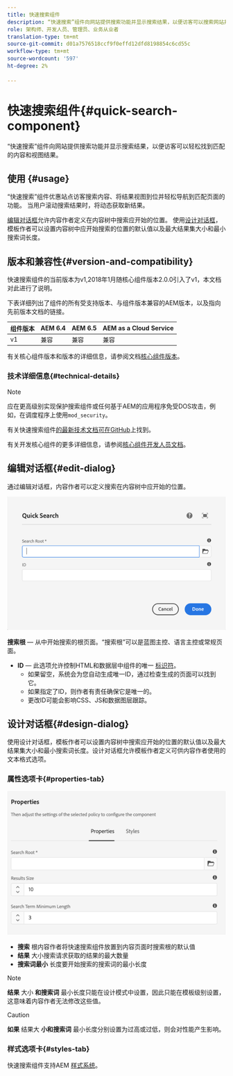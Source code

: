 ```yaml
---
title: 快速搜索组件
description: “快速搜索”组件向网站提供搜索功能并显示搜索结果，以便访客可以搜索网站并筛选结果。
role: 架构师、开发人员、管理员、业务从业者
translation-type: tm+mt
source-git-commit: d01a7576518ccf9f0effd12dfd8198854c6cd55c
workflow-type: tm+mt
source-wordcount: '597'
ht-degree: 2%

---
```



# 快速搜索组件{#quick-search-component}

“快速搜索”组件向网站提供搜索功能并显示搜索结果，以便访客可以轻松找到匹配的内容和视图结果。

## 使用 {#usage}

“快速搜索”组件优惠站点访客搜索内容、将结果视图到位并轻松导航到匹配页面的功能。 当用户滚动搜索结果时，将动态获取新结果。

[编辑对话框](#edit-dialog)允许内容作者定义在内容树中搜索应开始的位置。 使用[设计对话框](#design-dialog)，模板作者可以设置内容树中应开始搜索的位置的默认值以及最大结果集大小和最小搜索词长度。

## 版本和兼容性{#version-and-compatibility}

快速搜索组件的当前版本为v1,2018年1月随核心组件版本2.0.0引入了v1，本文档对此进行了说明。

下表详细列出了组件的所有受支持版本、与组件版本兼容的AEM版本，以及指向先前版本文档的链接。

| 组件版本 | AEM 6.4 | AEM 6.5 | AEM as a Cloud Service |
|--- |--- |--- |---|
| v1 | 兼容 | 兼容 | 兼容 |

有关核心组件版本和版本的详细信息，请参阅文档[核心组件版本](/help/versions.md)。

### 技术详细信息{#technical-details}

>[!NOTE]
>
>应在更高级别实现保护搜索组件或任何基于AEM的应用程序免受DOS攻击，例如，在调度程序上使用`mod_security`。

有关快速搜索组件[的最新技术文档可在GitHub](https://adobe.com/go/aem_cmp_tech_search_v1)上找到。

有关开发核心组件的更多详细信息，请参阅[核心组件开发人员文档](/help/developing/overview.md)。

## 编辑对话框{#edit-dialog}

通过编辑对话框，内容作者可以定义搜索在内容树中应开始的位置。

![快速搜索组件的编辑对话框](/help/assets/quick-search-edit.png)

**搜索根**  — 从中开始搜索的根页面。“搜索根”可以是蓝图主控、语言主控或常规页面。
* **ID**  — 此选项允许控制HTML和数据层中组件的唯一 [标识符](/help/developing/data-layer/overview.md)。
   * 如果留空，系统会为您自动生成唯一ID，通过检查生成的页面可以找到它。
   * 如果指定了ID，则作者有责任确保它是唯一的。
   * 更改ID可能会影响CSS、JS和数据图层跟踪。

## 设计对话框{#design-dialog}

使用设计对话框，模板作者可以设置内容树中搜索应开始的位置的默认值以及最大结果集大小和最小搜索词长度。设计对话框允许模板作者定义可供内容作者使用的文本格式选项。

### 属性选项卡{#properties-tab}

![“快速搜索组件”的设计对话框](/help/assets/quick-search-design.png)

* **搜索**
根内容作者将快速搜索组件放置到内容页面时搜索根的默认值
* **结果**
大小搜索请求获取的结果的最大数量
* **搜索词最小**
长度要开始搜索的搜索词的最小长度

>[!NOTE]
>
>**结果** 大小 **和搜索词** 最小长度只能在设计模式中设置，因此只能在模板级别设置，这意味着内容作者无法修改这些值。

>[!CAUTION]
>
>**如果** 结果大 **小和搜索词** 最小长度分别设置为过高或过低，则会对性能产生影响。

### 样式选项卡{#styles-tab}

快速搜索组件支持AEM [样式系统](/help/get-started/authoring.md#component-styling)。

